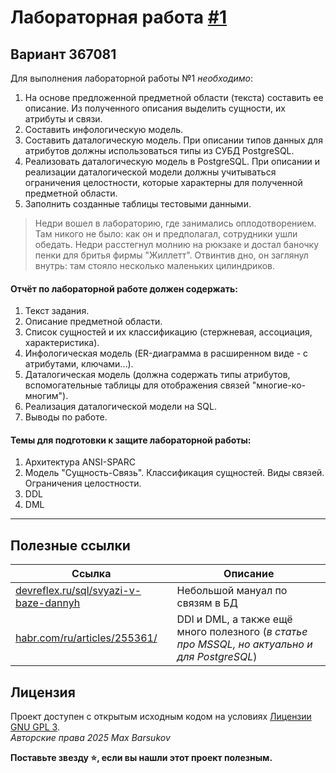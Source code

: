 # Лабораторная работа [#1](https://se.ifmo.ru/courses/db#lab1)

## Вариант 367081

Для выполнения лабораторной работы №1 *необходимо*:

1. На основе предложенной предметной области (текста) составить ее описание. Из полученного описания выделить сущности, их атрибуты и связи.
2. Составить инфологическую модель.
3. Составить даталогическую модель. При описании типов данных для атрибутов должны использоваться типы из СУБД PostgreSQL.
4. Реализовать даталогическую модель в PostgreSQL. При описании и реализации даталогической модели должны учитываться ограничения целостности, которые характерны для полученной предметной области.
5. Заполнить созданные таблицы тестовыми данными.

> Недри вошел в лабораторию, где занимались оплодотворением. Там никого не было: как он и предполагал, сотрудники ушли обедать. Недри расстегнул молнию на рюкзаке и достал баночку пенки для бритья фирмы "Жиллетт". Отвинтив дно, он заглянул внутрь: там стояло несколько маленьких цилиндриков.


#### Отчёт по лабораторной работе должен содержать:

1. Текст задания.
2. Описание предметной области.
3. Список сущностей и их классификацию (стержневая, ассоциация, характеристика).
4. Инфологическая модель (ER-диаграмма в расширенном виде - с атрибутами, ключами...).
5. Даталогическая модель (должна содержать типы атрибутов, вспомогательные таблицы для отображения связей "многие-ко-многим").
6. Реализация даталогической модели на SQL.
7. Выводы по работе.

#### Темы для подготовки к защите лабораторной работы:
1. Архитектура ANSI-SPARC
2. Модель "Сущность-Связь". Классификация сущностей. Виды связей. Ограничения целостности.
3. DDL
4. DML

---

## Полезные ссылки

| Ссылка | Описание |
| --- | --- |
| [devreflex.ru/sql/svyazi-v-baze-dannyh](https://devreflex.ru/sql/svyazi-v-baze-dannyh) | Небольшой мануал по связям в БД |
| [habr.com/ru/articles/255361/](https://habr.com/ru/articles/255361/) | DDl и DML, а также ещё много полезного (*в статье про MSSQL, но актуально и для PostgreSQL*) |

## Лицензия <a name="license"></a>

Проект доступен с открытым исходным кодом на условиях [Лицензии GNU GPL 3](https://opensource.org/license/gpl-3-0/). \
*Авторские права 2025 Max Barsukov*

**Поставьте звезду :star:, если вы нашли этот проект полезным.**
